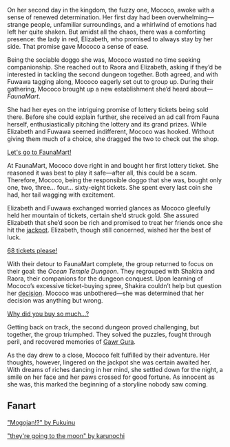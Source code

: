 <!-- title: Mococo Abyssguard -->
<!-- status: Alive -->

On her second day in the kingdom, the fuzzy one, Mococo, awoke with a sense of renewed determination. Her first day had been overwhelming—strange people, unfamiliar surroundings, and a whirlwind of emotions had left her quite shaken. But amidst all the chaos, there was a comforting presence: the lady in red, Elizabeth, who promised to always stay by her side. That promise gave Mococo a sense of ease.

Being the sociable doggo she was, Mococo wasted no time seeking companionship. She reached out to Raora and Elizabeth, asking if they’d be interested in tackling the second dungeon together. Both agreed, and with Fuwawa tagging along, Mococo eagerly set out to group up. During their gathering, Mococo brought up a new establishment she’d heard about—_FaunaMart_.

She had her eyes on the intriguing promise of lottery tickets being sold there. Before she could explain further, she received an ad call from Fauna herself, enthusiastically pitching the lottery and its grand prizes. While Elizabeth and Fuwawa seemed indifferent, Mococo was hooked. Without giving them much of a choice, she dragged the two to check out the shop.

[Let's go to FaunaMart!](#embed:https://www.youtube.com/live/0rhoyO69kAQ?feature=shared&t=703)

At FaunaMart, Mococo dove right in and bought her first lottery ticket. She reasoned it was best to play it safe—after all, this could be a scam. Therefore, Mococo, being the responsible doggo that she was, bought only one, two, three... four... sixty-eight tickets. She spent every last coin she had, her tail wagging with excitement.

Elizabeth and Fuwawa exchanged worried glances as Mococo gleefully held her mountain of tickets, certain she’d struck gold. She assured Elizabeth that she’d soon be rich and promised to treat her friends once she hit the [jackpot](https://www.youtube.com/live/0rhoyO69kAQ?feature=shared&t=1310). Elizabeth, though still concerned, wished her the best of luck.

[68 tickets please!](#embed:https://www.youtube.com/live/0rhoyO69kAQ?t=923)

With their detour to FaunaMart complete, the group returned to focus on their goal: the _Ocean Temple Dungeon_. They regrouped with Shakira and Raora, their companions for the dungeon conquest. Upon learning of Mococo’s excessive ticket-buying spree, Shakira couldn’t help but question her [decision](https://www.youtube.com/live/0rhoyO69kAQ?feature=shared&t=2368). Mococo was unbothered—she was determined that her decision was anything but wrong.

[Why did you buy so much...?](#embed:https://www.youtube.com/live/0rhoyO69kAQ?t=2365)

Getting back on track, the second dungeon proved challenging, but together, the group triumphed. They solved the puzzles, fought through peril, and recovered memories of [Gawr Gura](https://www.youtube.com/live/0rhoyO69kAQ?feature=shared&t=4851).

As the day drew to a close, Mococo felt fulfilled by their adventure. Her thoughts, however, lingered on the jackpot she was certain awaited her. With dreams of riches dancing in her mind, she settled down for the night, a smile on her face and her paws crossed for good fortune. As innocent as she was, this marked the beginning of a storyline nobody saw coming.

## Fanart

["Mogojan!?" by Fukuinu](https://x.com/fukuinu_daddy/status/1830478922934616529)

["they're going to the moon" by karunochi](https://x.com/karunochi/status/1830608765454024950)
